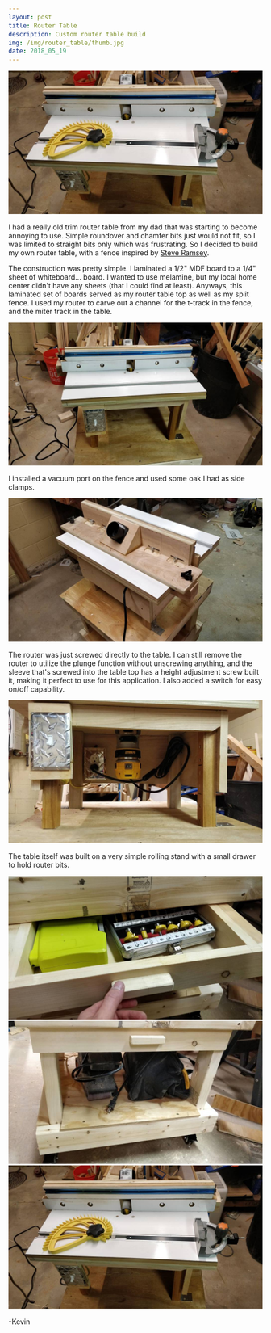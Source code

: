```yaml
---
layout: post
title: Router Table
description: Custom router table build
img: /img/router_table/thumb.jpg
date: 2018_05_19
---
```


<div class="img_row">
    <img class="col three" src="/img/router_table/router_table.jpg"/>
</div>

I had a really old trim router table from my dad that was starting to become annoying to use.  Simple roundover and chamfer bits just would not fit, so I was limited to straight bits only which was frustrating.  So I decided to build my own router table, with a fence inspired by [Steve Ramsey](https://woodworking.formeremortals.net).

The construction was pretty simple.  I laminated a 1/2" MDF board to a 1/4" sheet of whiteboard... board.  I wanted to use melamine, but my local home center didn't have any sheets (that I could find at least).  Anyways, this laminated set of boards served as my router table top as well as my split fence.  I used my router to carve out a channel for the t-track in the fence, and the miter track in the table.

<div class="img_row">
    <img class="col three" src="/img/router_table/router_table_front.jpg"/>
</div>

I installed a vacuum port on the fence and used some oak I had as side clamps.

<div class="img_row">
    <img class="col three" src="/img/router_table/router_fence.jpg"/>
</div>

The router was just screwed directly to the table.  I can still remove the router to utilize the plunge function without unscrewing anything, and the sleeve that's screwed into the table top has a height adjustment screw built it, making it perfect to use for this application.  I also added a switch for easy on/off capability.

<div class="img_row">
    <img class="col three" src="/img/router_table/router_table_below.jpg"/>
</div>

The table itself was built on a very simple rolling stand with a small drawer to hold router bits.

<div class="img_row">
    <img class="col three" src="/img/router_table/router_table_drawer.jpg"/>
</div>
<div class="img_row">
    <img class="col three" src="/img/router_table/router_table_shelf.jpg"/>
</div>

<div class="img_row">
    <img class="col three" src="/img/router_table/router_table.jpg"/>
</div>

-Kevin

